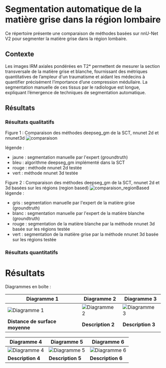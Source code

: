 # Segmentation automatique de la matière grise dans la région lombaire 

Ce répertoire présente une comparaison de méthodes basées sur nnU-Net V2 pour segmenter la matière grise dans la région lombaire.

## Contexte
Les images IRM axiales pondérées en T2* permettent de mesurer la section transversale de la matière grise et blanche, fournissant
des métriques quantitatives de l’ampleur d'un traumatisme et aidant les médecins à quantifier précisément l’importance d’une compression médullaire.
La segmentation manuelle de ces tissus par le radiologue est longue, expliquant l’émergence de techniques de segmentation automatique. 

## Résultats 

### Résultats qualitatifs
Figure 1 : Comparaison des méthodes deepseg_gm de la SCT, nnunet 2d et nnunet3d
![comparaison](https://github.com/ivadomed/lumbar-T2star-GMseg/assets/110342907/7a34bf27-d9c4-4be5-ba39-e74c8d4ba9ae)

légende :
- jaune : segmentation manuelle par l'expert (groundtruth)
- bleu : algorithme deepseg_gm implémenté dans la SCT
- rouge : méthode nnunet 2d testée 
- vert :  méthode nnunet 3d testée

Figure 2 : Comparaison des méthodes deepseg_gm de la SCT, nnunet 2d et 3d basées sur les régions (region based)
![comparaison_regionBased](https://github.com/ivadomed/lumbar-T2star-GMseg/assets/110342907/bb7c17f9-8305-4662-b1d9-867d6dba0a62)
légende :
- gris : segmentation manuelle par l'expert de la matière grise (groundtruth)
- blanc : segmentation manuelle par l'expert de la matière blanche (groundtruth)
- rouge : segmentation de la matière blanche par la méthode nnunet 3d basée sur les régions testée 
- vert : segmentation de la matière grise par la méthode nnunet 3d basée sur les régions testée

### Résultats quantitatifs
# Résultats

Diagrammes en boîte :

| Diagramme 1           | Diagramme 2           | Diagramme 3           |
|-----------------------|-----------------------|-----------------------|
| ![Diagramme 1](https://github.com/ivadomed/lumbar-T2star-GMseg/assets/110342907/3cd6cf5e-49c3-4fd2-b6e0-a377cd539798) | ![Diagramme 2](https://github.com/ivadomed/lumbar-T2star-GMseg/assets/110342907/59730646-8ea2-4231-bbcd-a15ad80e02d7) | ![Diagramme 3](https://github.com/ivadomed/lumbar-T2star-GMseg/assets/110342907/c953f2dc-0a7c-4661-989e-b676ac656501) |
| **Distance de surface moyenne**     | **Description 2**     | **Description 3**     |

| Diagramme 4           | Diagramme 5           | Diagramme 6           |
|-----------------------|-----------------------|-----------------------|
| ![Diagramme 4](https://github.com/ivadomed/lumbar-T2star-GMseg/assets/110342907/edcf5119-9116-48c3-a5c8-449b73ee71ad) | ![Diagramme 5](https://github.com/ivadomed/lumbar-T2star-GMseg/assets/110342907/a941b63d-d1bb-4c61-b668-20c0df3633c7) | ![Diagramme 6](https://github.com/ivadomed/lumbar-T2star-GMseg/assets/110342907/c4c1f9ef-2468-48f0-85b0-6de930c30282) |
| **Description 4**     | **Description 5**     | **Description 6**     |
